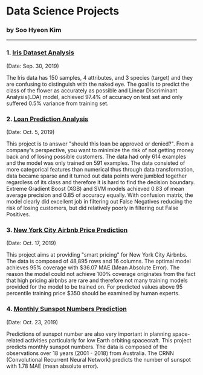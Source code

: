 # Data Science Projects 
### by Soo Hyeon Kim
---

### 1. [Iris Dataset Analysis](https://github.com/soo-pecialist/DS_Projects/blob/master/Iris_Dataset_Analysis.ipynb) 
 (Date: Sep. 30, 2019)

The Iris data has 150 samples, 4 attributes, and 3 species (target) and they are confusing to distinguish with the naked eye. The goal is to predict the class of the flower as accurately as possible and Linear Discriminant Analysis(LDA) model, achieved 97.4% of accuracy on test set and only suffered 0.5% variance from training set. 

### 2. [Loan Prediction Analysis](https://github.com/soo-pecialist/DS_Projects/blob/master/Loan_Prediction_Analysis.ipynb)
 (Date: Oct. 5, 2019)
 
This project is to answer "should this loan be approved or denied?". From a company's perspective, you want to minimize the risk of not getting money back and of losing possible customers. 
The data had only 614 examples and the model was only trained on 591 examples. The data consisted of more categorical features than numerical thus through data transformation, data became sparse and it turned out data points were jumbled together regardless of its class and therefore it is hard to find the decision boundary. 
Extreme Gradient Boost (XGB) and SVM models achieved 0.83 of mean average precision and 0.85 of accuracy equally. With confusion matrix, the model clearly did excellent job in filtering out False Negatives reducing the risk of losing customers, but did relatively poorly in filtering out False Positives. 

### 3. [New York City Airbnb Price Prediction](https://github.com/soo-pecialist/DS_Projects/blob/master/NY_AirBnB.ipynb)
  (Date: Oct. 17, 2019)

This project aims at providing "smart pricing" for New York City Airbnbs. The data is composed of 48,895 rows and 16 columns. The optimal model achieves 95% coverage with $36.07 MAE (Mean Absolute Error). The reason the model could not achieve 100% coverage originates from the fact that high pricing airbnbs are rare and therefore not many training models provided for the model to be trained on. For predicted values above 95 percentile training price $350 should be examined by human experts. 

### 4. [Monthly Sunspot Numbers Prediction](https://github.com/soo-pecialist/DS_Projects/blob/master/Sunspot.ipynb)
  (Date: Oct. 23, 2019)

Predictions of sunspot number are also very important in planning space-related activities particularly for low Earth orbiting spacecraft. This project predicts monthly sunspot numbers. The data is composed of the observations over 18 years (2001 - 2018) from Australia. The CRNN (Convolutional Recurrent Neural Network) predicts the number of sunspot with 1.78 MAE (mean absolute error). 

